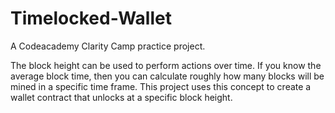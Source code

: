 # Timelocked-Wallet

A Codeacademy Clarity Camp practice project. 

The block height can be used to perform actions over time. 
If you know the average block time, then you can calculate 
roughly how many blocks will be mined in a specific time frame. 
This project uses this concept to create a wallet contract that unlocks 
at a specific block height.